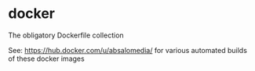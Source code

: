 # docker

The obligatory Dockerfile collection

See: https://hub.docker.com/u/absalomedia/ for various automated builds of these docker images
